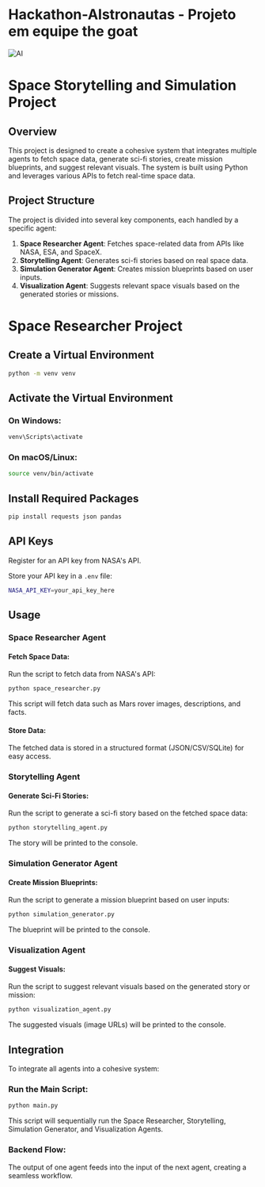 # Hackathon-AIstronautas - Projeto em equipe the goat

![AI](https://github.com/user-attachments/assets/f87343c8-fd78-4e73-96cf-e436665da5e2)

# Space Storytelling and Simulation Project

## Overview

This project is designed to create a cohesive system that integrates multiple agents to fetch space data, generate sci-fi stories, create mission blueprints, and suggest relevant visuals. The system is built using Python and leverages various APIs to fetch real-time space data.

## Project Structure

The project is divided into several key components, each handled by a specific agent:

1. **Space Researcher Agent**: Fetches space-related data from APIs like NASA, ESA, and SpaceX.
2. **Storytelling Agent**: Generates sci-fi stories based on real space data.
3. **Simulation Generator Agent**: Creates mission blueprints based on user inputs.
4. **Visualization Agent**: Suggests relevant space visuals based on the generated stories or missions.

# Space Researcher Project

## Create a Virtual Environment

```bash
python -m venv venv
```

## Activate the Virtual Environment

### On Windows:
```bash
venv\Scripts\activate
```

### On macOS/Linux:
```bash
source venv/bin/activate
```

## Install Required Packages

```bash
pip install requests json pandas
```

## API Keys

Register for an API key from NASA's API.

Store your API key in a `.env` file:

```bash
NASA_API_KEY=your_api_key_here
```

## Usage

### Space Researcher Agent

#### Fetch Space Data:

Run the script to fetch data from NASA's API:

```bash
python space_researcher.py
```

This script will fetch data such as Mars rover images, descriptions, and facts.

#### Store Data:

The fetched data is stored in a structured format (JSON/CSV/SQLite) for easy access.

### Storytelling Agent

#### Generate Sci-Fi Stories:

Run the script to generate a sci-fi story based on the fetched space data:

```bash
python storytelling_agent.py
```

The story will be printed to the console.

### Simulation Generator Agent

#### Create Mission Blueprints:

Run the script to generate a mission blueprint based on user inputs:

```bash
python simulation_generator.py
```

The blueprint will be printed to the console.

### Visualization Agent

#### Suggest Visuals:

Run the script to suggest relevant visuals based on the generated story or mission:

```bash
python visualization_agent.py
```

The suggested visuals (image URLs) will be printed to the console.

## Integration

To integrate all agents into a cohesive system:

### Run the Main Script:

```bash
python main.py
```

This script will sequentially run the Space Researcher, Storytelling, Simulation Generator, and Visualization Agents.

### Backend Flow:

The output of one agent feeds into the input of the next agent, creating a seamless workflow.

